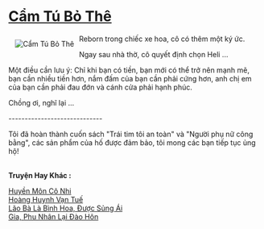 <a href="https://truyentiki.com/cam-tu-bo-the.33914/" title="Cẩm Tú Bỏ Thê"><h1>Cẩm Tú Bỏ Thê</h1></a><div style="display:table"><img align="right" style="float: left; padding: 10px;" src="https://truyentiki.com/a/img/str/src/33914.jpg" alt="Cẩm Tú Bỏ Thê">Reborn trong chiếc xe hoa, cô có thêm một ký ức. <p></p> Ngay sau nhà thờ, cô quyết định chọn Heli ... <p></p> Một điều cần lưu ý: Chỉ khi bạn có tiền, bạn mới có thể trở nên mạnh mẽ, bạn cần nhiều tiền hơn, nắm đấm của bạn cần phải cứng hơn, anh chị em của bạn cần phải đau đớn và cánh cửa phải hạnh phúc. <p></p> Chồng ơi, nghĩ lại ... <p></p> ----------------------------- <p></p> Tôi đã hoàn thành cuốn sách "Trái tim tôi an toàn" và "Người phụ nữ công bằng", các sản phẩm của hố được đảm bảo, tôi mong các bạn tiếp tục ủng hộ!</div><p><br><b>Truyện Hay Khác :</b></p><a href="https://truyentiki.com/huyen-mon-co-nhi.33913/" alt="Huyền Môn Cô Nhi">Huyền Môn Cô Nhi</a><br/><a href="https://truyentiki.wordpress.com/2020/06/08/hoang-huynh-van-tue/" alt="Hoàng Huynh Vạn Tuế">Hoàng Huynh Vạn Tuế</a><br/><a href="https://truyentiki.wordpress.com/2020/06/08/lao-ba-la-binh-hoa-duoc-sung-ai/" alt="Lão Bà Là Bình Hoa, Được Sủng Ái">Lão Bà Là Bình Hoa, Được Sủng Ái</a><br/><a href="https://github.com/nownovels/top500/tree/master/truyenhay/33548/" alt="Gia, Phu Nhân Lại Đào Hôn">Gia, Phu Nhân Lại Đào Hôn</a><br/>
